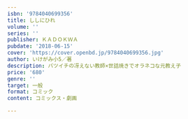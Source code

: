 ```yaml
---
isbn: '9784040699356'
title: ししにひれ
volume: ''
series: ''
publisher: ＫＡＤＯＫＷＡ
pubdate: '2018-06-15'
cover: 'https://cover.openbd.jp/9784040699356.jpg'
author: いけがみ小5／著
description: バツイチの冴えない教師×世話焼きでオラネコな元教え子
price: '680'
genre: ''
target: 一般
format: コミック
content: コミックス・劇画

---
```


